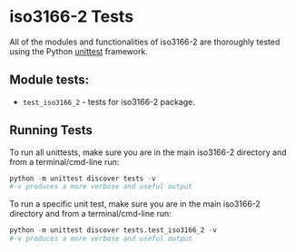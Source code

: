 # iso3166-2 Tests <a name="TOP"></a>

All of the modules and functionalities of iso3166-2 are thoroughly tested using the Python [unittest][unittest] framework.
## Module tests:

* `test_iso3166_2` - tests for iso3166-2 package.

## Running Tests

To run all unittests, make sure you are in the main iso3166-2 directory and from a terminal/cmd-line run:
```python
python -m unittest discover tests -v
#-v produces a more verbose and useful output
```

To run a specific unit test, make sure you are in the main iso3166-2 directory and from a terminal/cmd-line run:
```python
python -m unittest discover tests.test_iso3166_2 -v
#-v produces a more verbose and useful output
```

[unittest]: https://docs.python.org/3/library/unittest.html